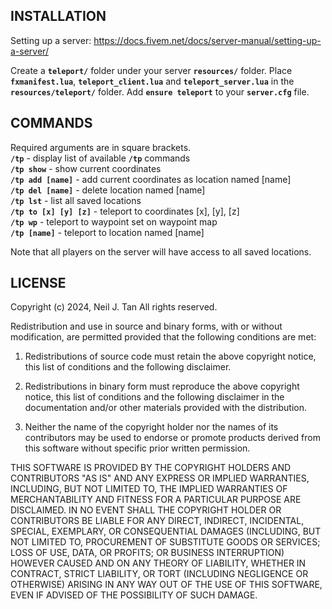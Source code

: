 INSTALLATION
------------
Setting up a server:  https://docs.fivem.net/docs/server-manual/setting-up-a-server/

Create a **`teleport/`** folder under your server **`resources/`** folder.  Place **`fxmanifest.lua`**, **`teleport_client.lua`** and **`teleport_server.lua`** in the **`resources/teleport/`** folder.  Add **`ensure teleport`** to your **`server.cfg`** file.

COMMANDS
--------
Required arguments are in square brackets.\
**`/tp`** - display list of available **`/tp`** commands\
**`/tp show`** - show current coordinates\
**`/tp add [name]`** - add current coordinates as location named [name]\
**`/tp del [name]`** - delete location named [name]\
**`/tp lst`** - list all saved locations\
**`/tp to [x] [y] [z]`** - teleport to coordinates [x], [y], [z]\
**`/tp wp`** - teleport to waypoint set on waypoint map\
**`/tp [name]`** - teleport to location named [name]

Note that all players on the server will have access to all saved locations.

LICENSE
-------
Copyright (c) 2024, Neil J. Tan
All rights reserved.

Redistribution and use in source and binary forms, with or without
modification, are permitted provided that the following conditions are met:

1. Redistributions of source code must retain the above copyright notice, this
   list of conditions and the following disclaimer.

2. Redistributions in binary form must reproduce the above copyright notice,
   this list of conditions and the following disclaimer in the documentation
   and/or other materials provided with the distribution.

3. Neither the name of the copyright holder nor the names of its
   contributors may be used to endorse or promote products derived from
   this software without specific prior written permission.

THIS SOFTWARE IS PROVIDED BY THE COPYRIGHT HOLDERS AND CONTRIBUTORS "AS IS"
AND ANY EXPRESS OR IMPLIED WARRANTIES, INCLUDING, BUT NOT LIMITED TO, THE
IMPLIED WARRANTIES OF MERCHANTABILITY AND FITNESS FOR A PARTICULAR PURPOSE ARE
DISCLAIMED. IN NO EVENT SHALL THE COPYRIGHT HOLDER OR CONTRIBUTORS BE LIABLE
FOR ANY DIRECT, INDIRECT, INCIDENTAL, SPECIAL, EXEMPLARY, OR CONSEQUENTIAL
DAMAGES (INCLUDING, BUT NOT LIMITED TO, PROCUREMENT OF SUBSTITUTE GOODS OR
SERVICES; LOSS OF USE, DATA, OR PROFITS; OR BUSINESS INTERRUPTION) HOWEVER
CAUSED AND ON ANY THEORY OF LIABILITY, WHETHER IN CONTRACT, STRICT LIABILITY,
OR TORT (INCLUDING NEGLIGENCE OR OTHERWISE) ARISING IN ANY WAY OUT OF THE USE
OF THIS SOFTWARE, EVEN IF ADVISED OF THE POSSIBILITY OF SUCH DAMAGE.
